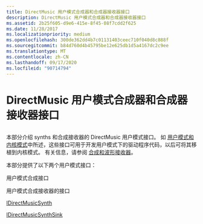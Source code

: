 ```yaml
---
title: DirectMusic 用户模式合成器和合成器接收器接口
description: DirectMusic 用户模式合成器和合成器接收器接口
ms.assetid: 2b25f605-d9e6-415e-8f45-08f7cdd2f625
ms.date: 11/28/2017
ms.localizationpriority: medium
ms.openlocfilehash: 300de362dd4b7c01131403ceec710f040d8c888f
ms.sourcegitcommit: b84d760d4b45795be12e625db1d5a4167dc2c9ee
ms.translationtype: MT
ms.contentlocale: zh-CN
ms.lasthandoff: 09/17/2020
ms.locfileid: "90714794"
---
```

# <a name="directmusic-user-mode-synth-and-synth-sink-interfaces"></a>DirectMusic 用户模式合成器和合成器接收器接口


## <span id="ddk_directmusic_user_mode_synth_and_synth_sink_interfaces_ks"></span><span id="DDK_DIRECTMUSIC_USER_MODE_SYNTH_AND_SYNTH_SINK_INTERFACES_KS"></span>


本部分介绍 synths 和合成接收器的 DirectMusic 用户模式接口。 如 [用户模式和内核模式](./user-mode-versus-kernel-mode.md)中所述，这些接口可用于开发用户模式下的驱动程序代码，以后可将其移植到内核模式。 有关信息，请参阅 [合成和波形接收器](./synthesizers-and-wave-sinks.md)。

本部分提供了以下两个用户模式接口：

用户模式合成接口

用户模式合成接收器的接口

[IDirectMusicSynth](/windows/win32/api/dmusics/nn-dmusics-idirectmusicsynth)

[IDirectMusicSynthSink](/windows/win32/api/dmusics/nn-dmusics-idirectmusicsynthsink)

 

